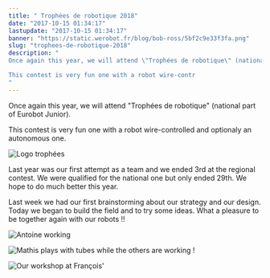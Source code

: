 ```yaml
---
title: " Trophées de robotique 2018"
date: "2017-10-15 01:34:17"
lastupdate: "2017-10-15 01:34:17"
banner: "https://static.werobot.fr/blog/bob-ross/5bf2c9e33f3fa.png"
slug: "trophees-de-robotique-2018"
description: " 
Once again this year, we will attend \"Trophées de robotique\" (national part of Eurobot Junior).

This contest is very fun one with a robot wire-contr
"
---
```

Once again this year, we will attend "Trophées de robotique" (national part of Eurobot Junior).

This contest is very fun one with a robot wire-controlled and optionaly an autonomous one.

![Logo trophées](https://static.werobot.fr/blog/bob-ross/5bf2c9e33f3fa.png "Logo trophées")

Last year was our first attempt as a team and we ended 3rd at the regional contest. We were qualified for the national one but only ended 29th. We hope to do much better this year.

Last week we had our first brainstorming about our strategy and our design. Today we began to build the field and to try some ideas. What a pleasure to be together again with our robots !!

![Antoine working](https://static.werobot.fr/blog/bob-ross/5bf2c9af99680.jpg "Antoine working")

![Mathis plays with tubes while the others are working !](https://static.werobot.fr/blog/bob-ross/5bf2c99880125.jpg "Mathis plays with tubes while the others are working !")

![Our workshop at François'](https://static.werobot.fr/blog/bob-ross/5bf2c984c84a5.jpg "Our workshop at François'")
    